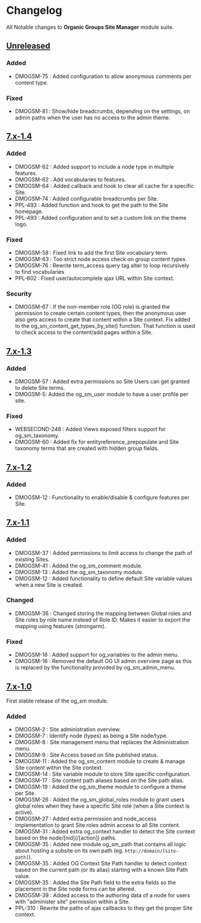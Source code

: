 # Changelog
All Notable changes to **Organic Groups Site Manager** module suite.




## [Unreleased]
### Added
- DMOGSM-75 : Added configuration to allow anonymous comments per content type.


### Fixed
- DMOGSM-81 : Show/hide breadcrumbs, depending on the settings, on admin paths
  when the user has no access to the admin theme.




## [7.x-1.4]
### Added
- DMOGSM-62 : Added support to include a node type in multiple features.
- DMOGSM-62 : Add vocabularies to features.
- DMOGSM-64 : Added callback and hook to clear all cache for a specific Site.
- DMOGSM-74 : Added configurable breadcrumbs per Site.
- PPL-493 : Added function and hook to get the path to the Site homepage.
- PPL-493 : Added configuration and to set a custom link on the theme logo.


### Fixed
- DMOGSM-58 : Fixed link to add the first Site vocabulary term.
- DMOGSM-63 : Too strict node access check on group content types.
- DMOGSM-76 : Rewrite term_access query tag alter to loop recursively to find
  vocabularies
- PPL-602 : Fixed user/autocomplete ajax URL within Site context.


### Security
- DMOGSM-67 : If the non-member role (OG role) is granted the permission to
  create certain content types, then the anonymous user also gets access to
  create that content within a Site context.
  Fix added to the og_sm_content_get_types_by_site() function. That function is
  used to check access to the content/add pages within a Site.




## [7.x-1.3]
### Added
- DMOGSM-57 : Added extra permissions so Site Users can get granted to delete
  Site terms.
- DMOGSM-5: Added the og_sm_user module to have a user profile per site.


### Fixed
- WEBSECOND-248 : Added Views exposed filters support for og_sm_taxonomy.
- DMOGSM-60 : Added fix for entityreference_prepopulate and Site taxonomy terms
  that are created with hidden group fields.




## [7.x-1.2]
### Added
- DMOGSM-12 : Functionality to enable/disable & configure features per Site.




## [7.x-1.1]
### Added
- DMOGSM-37 : Added permissions to limit access to change the path of existing
  Sites.
- DMOGSM-41 : Added the og_sm_comment module.
- DMOGSM-13 : Added the og_sm_taxonomy module.
- DMOGSM-12 : Added functionality to define default Site variable values when a
  new Site is created.


### Changed
- DMOGSM-36 : Changed storing the mapping between Global roles and Site roles by
  role name instead of Role ID. Makes it easier to export the mapping using
  features (strongarm).


### Fixed
- DMOGSM-16 : Added support for og_variables to the admin menu.
- DMOGSM-16 : Removed the default OG UI admin overview page as this is replaced
  by the functionality provided by og_sm_admin_menu.




## [7.x-1.0]
First stable release of the og_sm module.


### Added
- DMOGSM-2 : Site administration overview.
- DMOGSM-7 : Identify node (types) as being a Site node/type.
- DMOGSM-8 : Site management menu that replaces the Administration menu.
- DMOGSM-9 : Site Access based on Site published status.
- DMOGSM-11 : Added the og_sm_content module to create & manage Site content
  within the Site context.
- DMOGSM-14 : Site variable module to store Site specific configuration.
- DMOGSM-17 : Site content path aliases based on the Site path alias.
- DMOGSM-19 : Added the og_sm_theme module to configure a theme per Site.
- DMOGSM-26 : Added the og_sm_global_roles module to grant users global roles
  when they have a specific Site role (when a Site context is active).
- DMOGSM-27 : Added extra permission and node_access implementation to grant
  Site roles admin access to all Site content.
- DMOGSM-31 : Added extra og_context handler to detect the Site context based on
  the node/\[nid](/\[action]) paths.
- DMOGSM-35 : Added new module og_sm_path that contains all logic about hosting
  a subsite on its own path (eg. `http://domain/[site-path]`).
- DMOGSM-35 : Added OG Context Site Path handler to detect context based on the
  current path (or its alias) starting with a known Site Path value.
- DMOGSM-35 : Added the Site Path field to the extra fields so the placement in
  the Site node forms can be altered.
- DMOGSM-39 : Added access to the authoring data of a node for users with
  "administer site" permission within a Site.
- PPL-310 : Rewrite the paths of ajax callbacks to they get the proper Site
  context.




[Unreleased]: https://bitbucket.org/digipolisgent/drupal_module_og-sm/branches/compare/develop%0Dmaster
[7.x-1.4]: https://bitbucket.org/digipolisgent/drupal_module_og-sm/branches/compare/7.x-1.4%0D7.x-1.3#diff
[7.x-1.3]: https://bitbucket.org/digipolisgent/drupal_module_og-sm/branches/compare/7.x-1.3%0D7.x-1.2#diff
[7.x-1.2]: https://bitbucket.org/digipolisgent/drupal_module_og-sm/branches/compare/7.x-1.2%0D7.x-1.1#diff
[7.x-1.1]: https://bitbucket.org/digipolisgent/drupal_module_og-sm/branches/compare/7.x-1.1%0D7.x-1.0#diff
[7.x-1.0]: https://bitbucket.org/digipolisgent/drupal_module_og-sm/commits/tag/7.x-1.0
